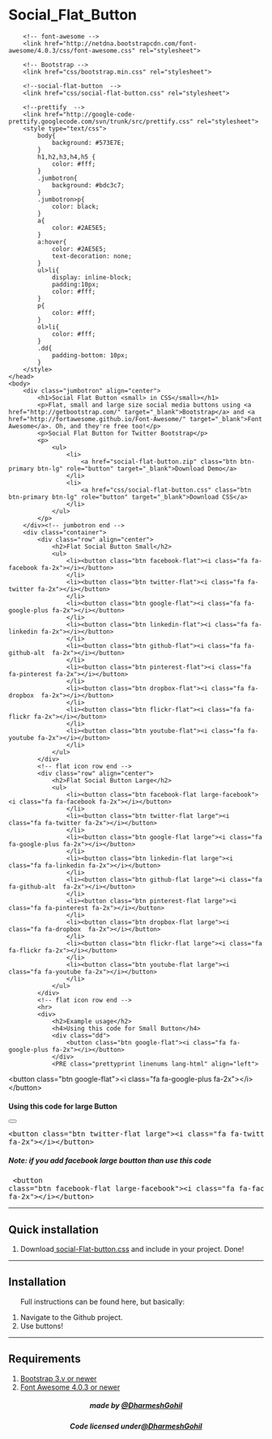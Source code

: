 Social_Flat_Button
==================

<!DOCTYPE html>
<html lang="en">
	<head>
		<meta charset="utf-8">
		<meta http-equiv="X-UA-Compatible" content="IE=edge">
		<meta name="viewport" content="width=device-width, initial-scale=1">
		<title>Magic button 0.1v</title>

		<!-- font-awesome -->
		<link href="http://netdna.bootstrapcdn.com/font-awesome/4.0.3/css/font-awesome.css" rel="stylesheet">

		<!-- Bootstrap -->
		<link href="css/bootstrap.min.css" rel="stylesheet">

		<!--social-flat-button  -->
		<link href="css/social-flat-button.css" rel="stylesheet">

		<!--prettify  -->
		<link href="http://google-code-prettify.googlecode.com/svn/trunk/src/prettify.css" rel="stylesheet">
		<style type="text/css">
			body{
				background: #573E7E;
			}
			h1,h2,h3,h4,h5 {
				color: #fff;
			}
			.jumbotron{
				background: #bdc3c7;
			}
			.jumbotron>p{
				color: black;
			}
			a{
				color: #2AE5E5;
			}
			a:hover{
				color: #2AE5E5;
				text-decoration: none;
			}
			ul>li{
				display: inline-block;
				padding:10px;
				color: #fff;
			}
			p{
				color: #fff;
			}
			ol>li{
				color: #fff;
			}
			.dd{
				padding-bottom: 10px;
			}
		</style>
	</head>
	<body>
		<div class="jumbotron" align="center">
			<h1>Social Flat Button <small> in CSS</small></h1>
			<p>Flat, small and large size social media buttons using <a href="http://getbootstrap.com/" target="_blank">Bootstrap</a> and <a href="http://fortawesome.github.io/Font-Awesome/" target="_blank">Font Awesome</a>. Oh, and they're free too!</p>
			<p>Social Flat Button for Twitter Bootstrap</p>
			<p>
				<ul>
					<li>
						<a href="social-flat-button.zip" class="btn btn-primary btn-lg" role="button" target="_blank">Download Demo</a>
					</li>
					<li>
						<a href="css/social-flat-button.css" class="btn btn-primary btn-lg" role="button" target="_blank">Download CSS</a>
					</li>
				</ul>
			</p>
		</div><!-- jumbotron end -->
		<div class="container">
			<div class="row" align="center">
				<h2>Flat Social Button Small</h2>
				<ul>
					<li><button class="btn facebook-flat"><i class="fa fa-facebook fa-2x"></i></button>
					</li>
					<li><button class="btn twitter-flat"><i class="fa fa-twitter fa-2x"></i></button>
					</li>
					<li><button class="btn google-flat"><i class="fa fa-google-plus fa-2x"></i></button>
					</li>
					<li><button class="btn linkedin-flat"><i class="fa fa-linkedin fa-2x"></i></button>
					</li>
					<li><button class="btn github-flat"><i class="fa fa-github-alt  fa-2x"></i></button>
					</li>
					<li><button class="btn pinterest-flat"><i class="fa fa-pinterest fa-2x"></i></button>
					</li>
					<li><button class="btn dropbox-flat"><i class="fa fa-dropbox  fa-2x"></i></button>
					</li>
					<li><button class="btn flickr-flat"><i class="fa fa-flickr fa-2x"></i></button>
					</li>
					<li><button class="btn youtube-flat"><i class="fa fa-youtube fa-2x"></i></button>
					</li>
				</ul>
			</div>
			<!-- flat icon row end -->
			<div class="row" align="center">
				<h2>Flat Social Button Large</h2>
				<ul>
					<li><button class="btn facebook-flat large-facebook"><i class="fa fa-facebook fa-2x"></i></button>
					</li>
					<li><button class="btn twitter-flat large"><i class="fa fa-twitter fa-2x"></i></button>
					</li>
					<li><button class="btn google-flat large"><i class="fa fa-google-plus fa-2x"></i></button>
					</li>
					<li><button class="btn linkedin-flat large"><i class="fa fa-linkedin fa-2x"></i></button>
					</li>
					<li><button class="btn github-flat large"><i class="fa fa-github-alt  fa-2x"></i></button>
					</li>
					<li><button class="btn pinterest-flat large"><i class="fa fa-pinterest fa-2x"></i></button>
					</li>
					<li><button class="btn dropbox-flat large"><i class="fa fa-dropbox  fa-2x"></i></button>
					</li>
					<li><button class="btn flickr-flat large"><i class="fa fa-flickr fa-2x"></i></button>
					</li>
					<li><button class="btn youtube-flat large"><i class="fa fa-youtube fa-2x"></i></button>
					</li>
				</ul>
			</div>
			<!-- flat icon row end -->
			<hr>
			<div>
				<h2>Example usage</h2>
				<h4>Using this code for Small Button</h4>
				<div class="dd">
					<button class="btn google-flat"><i class="fa fa-google-plus fa-2x"></i></button>
				</div>
				<PRE class="prettyprint linenums lang-html" align="left">
&lt;button class=&quot;btn google-flat&quot;&gt;&lt;i class=&quot;fa fa-google-plus fa-2x&quot;&gt;&lt;/i&gt;&lt;/button&gt;
		</PRE>
				<h4>Using this code for large Button</h4>
				<div class="dd">
					<button class="btn twitter-flat large"><i class="fa fa-twitter fa-2x"></i></button>
				</div>
				<PRE class="prettyprint linenums lang-html" align="left">
&lt;button class=&quot;btn twitter-flat large&quot;&gt;&lt;i class=&quot;fa fa-twitter fa-2x&quot;&gt;&lt;/i&gt;&lt;/button&gt;
		</PRE>
				<h5>Note: if you add facebook large boutton than use this code</h5>
				<PRE class="prettyprint linenums lang-html" align="left">
&lt;button class=&quot;btn facebook-flat large-facebook&quot;&gt;&lt;i class=&quot;fa fa-facebook fa-2x&quot;&gt;&lt;/i&gt;&lt;/button&gt;
		</PRE>
			</div>
			<hr>
			<div>
				<h2>Quick installation</h2>
				<ol>
					<li>Download<a href="css/social-flat-button.css" target="_blank"> social-Flat-button.css</a> and include in your project. Done!</li>
				</ol>
			</div>
			<hr>
			<div>
				<h2>Installation</h2>
				<ol>
					<p>Full instructions can be found here, but basically:</p>
					<li>Navigate to the Github project.</li>
					<li>Use buttons!</li>
				</ol>
			</div>
			<hr>
			<div>
				<h2>Requirements</h2>
				<ol class="dd">
					<li><a href="http://getbootstrap.com/" target="_blank">Bootstrap 3.v or newer</a></li>
					<li><a href="http://fortawesome.github.io/Font-Awesome/" target="_blank">Font Awesome 4.0.3 or newer</a></li>
				</ol>
			</div>
		</div>
		<!-- container end -->
		<footer>
			<div align="center">
				<h5>made by <a href="https://github.com/dharmeshgohil" target="_blank">@DharmeshGohil</a></h5>
				<h5>Code licensed under<a href="https://github.com/dharmeshgohil" target="_blank">@DharmeshGohil</a></h5>
			</div>
		</footer>
		<script type="text/javascript">
			(function(jQuery){
				
			  jQuery( document ).ready( function() {
					
			    prettyPrint();
					
			  } );
			 
			}(jQuery))
				
		</script>
		<!-- jQuery (necessary for Bootstrap's JavaScript plugins) -->
		<script src="https://ajax.googleapis.com/ajax/libs/jquery/1.11.0/jquery.min.js"></script>

		<!-- Include all compiled plugins (below), or include individual files as needed -->
		<script src="js/bootstrap.min.js"></script>

		<!-- prettify (for html codeing style) -->
		<script src="https://google-code-prettify.googlecode.com/svn/loader/run_prettify.js"></script>
	</body>
</html>
